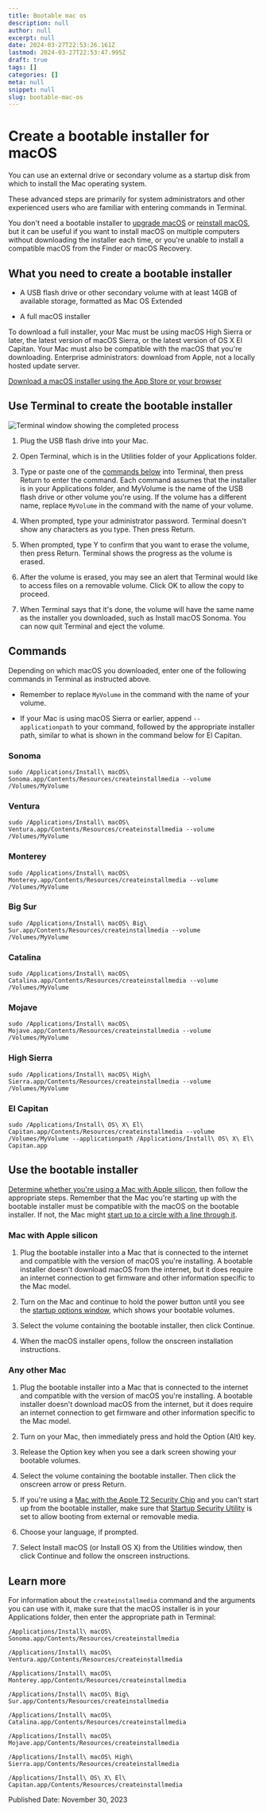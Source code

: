 ```yaml
---
title: Bootable mac os
description: null
author: null
excerpt: null
date: 2024-03-27T22:53:26.161Z
lastmod: 2024-03-27T22:53:47.995Z
draft: true
tags: []
categories: []
meta: null
snippet: null
slug: bootable-mac-os
---
```



Create a bootable installer for macOS
=====================================

You can use an external drive or secondary volume as a startup disk from which to install the Mac operating system.

These advanced steps are primarily for system administrators and other experienced users who are familiar with entering commands in Terminal.

You don't need a bootable installer to [upgrade macOS](https://support.apple.com/kb/HT201541) or [reinstall macOS](https://support.apple.com/kb/HT204904), but it can be useful if you want to install macOS on multiple computers without downloading the installer each time, or you're unable to install a compatible macOS from the Finder or macOS Recovery.

What you need to create a bootable installer
--------------------------------------------

-   A USB flash drive or other secondary volume with at least 14GB of available storage, formatted as Mac OS Extended

-   A full macOS installer

To download a full installer, your Mac must be using macOS High Sierra or later, the latest version of macOS Sierra, or the latest version of OS X El Capitan. Your Mac must also be compatible with the macOS that you're downloading. Enterprise administrators: download from Apple, not a locally hosted update server.

[Download a macOS installer using the App Store or your browser](https://support.apple.com/kb/HT211683)

Use Terminal to create the bootable installer
---------------------------------------------

![Terminal window showing the completed process](https://cdsassets.apple.com/live/7WUAS350/images/macos/ventura/macos-ventura-terminal-command-createinstallmedia.png)

1.  Plug the USB flash drive into your Mac.

2.  Open Terminal, which is in the Utilities folder of your Applications folder.

3.  Type or paste one of the [commands below](https://support.apple.com/en-us/101578#commands) into Terminal, then press Return to enter the command. Each command assumes that the installer is in your Applications folder, and MyVolume is the name of the USB flash drive or other volume you're using. If the volume has a different name, replace `MyVolume` in the command with the name of your volume.

4.  When prompted, type your administrator password. Terminal doesn't show any characters as you type. Then press Return.

5.  When prompted, type Y to confirm that you want to erase the volume, then press Return. Terminal shows the progress as the volume is erased.

6.  After the volume is erased, you may see an alert that Terminal would like to access files on a removable volume. Click OK to allow the copy to proceed.

7.  When Terminal says that it's done, the volume will have the same name as the installer you downloaded, such as Install macOS Sonoma. You can now quit Terminal and eject the volume.

Commands
--------

Depending on which macOS you downloaded, enter one of the following commands in Terminal as instructed above.

-   Remember to replace `MyVolume` in the command with the name of your volume.

-   If your Mac is using macOS Sierra or earlier, append `--applicationpath` to your command, followed by the appropriate installer path, similar to what is shown in the command below for El Capitan.

### Sonoma

`sudo /Applications/Install\ macOS\ Sonoma.app/Contents/Resources/createinstallmedia --volume /Volumes/MyVolume`

### Ventura

`sudo /Applications/Install\ macOS\ Ventura.app/Contents/Resources/createinstallmedia --volume /Volumes/MyVolume`

### Monterey

`sudo /Applications/Install\ macOS\ Monterey.app/Contents/Resources/createinstallmedia --volume /Volumes/MyVolume`

### Big Sur

`sudo /Applications/Install\ macOS\ Big\ Sur.app/Contents/Resources/createinstallmedia --volume /Volumes/MyVolume`

### Catalina

`sudo /Applications/Install\ macOS\ Catalina.app/Contents/Resources/createinstallmedia --volume /Volumes/MyVolume`

### Mojave

`sudo /Applications/Install\ macOS\ Mojave.app/Contents/Resources/createinstallmedia --volume /Volumes/MyVolume`

### High Sierra

`sudo /Applications/Install\ macOS\ High\ Sierra.app/Contents/Resources/createinstallmedia --volume /Volumes/MyVolume`

### El Capitan

`sudo /Applications/Install\ OS\ X\ El\ Capitan.app/Contents/Resources/createinstallmedia --volume /Volumes/MyVolume --applicationpath /Applications/Install\ OS\ X\ El\ Capitan.app`

Use the bootable installer
--------------------------

[Determine whether you're using a Mac with Apple silicon](https://support.apple.com/kb/HT211814), then follow the appropriate steps. Remember that the Mac you're starting up with the bootable installer must be compatible with the macOS on the bootable installer. If not, the Mac might [start up to a circle with a line through it](https://support.apple.com/101666).

### Mac with Apple silicon

1.  Plug the bootable installer into a Mac that is connected to the internet and compatible with the version of macOS you're installing. A bootable installer doesn't download macOS from the internet, but it does require an internet connection to get firmware and other information specific to the Mac model.

2.  Turn on the Mac and continue to hold the power button until you see the [startup options window](https://support.apple.com/kb/HT211873), which shows your bootable volumes.

3.  Select the volume containing the bootable installer, then click Continue.

4.  When the macOS installer opens, follow the onscreen installation instructions.

### Any other Mac

1.  Plug the bootable installer into a Mac that is connected to the internet and compatible with the version of macOS you're installing. A bootable installer doesn't download macOS from the internet, but it does require an internet connection to get firmware and other information specific to the Mac model.

2.  Turn on your Mac, then immediately press and hold the Option (Alt) key.

3.  Release the Option key when you see a dark screen showing your bootable volumes.

4.  Select the volume containing the bootable installer. Then click the onscreen arrow or press Return.

5.  If you're using a [Mac with the Apple T2 Security Chip](https://support.apple.com/HT208862) and you can't start up from the bootable installer, make sure that [Startup Security Utility](https://support.apple.com/kb/HT208198) is set to allow booting from external or removable media.

6.  Choose your language, if prompted.

7.  Select Install macOS (or Install OS X) from the Utilities window, then click Continue and follow the onscreen instructions.

Learn more
----------

For information about the `createinstallmedia` command and the arguments you can use with it, make sure that the macOS installer is in your Applications folder, then enter the appropriate path in Terminal:

`/Applications/Install\ macOS\ Sonoma.app/Contents/Resources/createinstallmedia`

`/Applications/Install\ macOS\ Ventura.app/Contents/Resources/createinstallmedia`

`/Applications/Install\ macOS\ Monterey.app/Contents/Resources/createinstallmedia`

`/Applications/Install\ macOS\ Big\ Sur.app/Contents/Resources/createinstallmedia`

`/Applications/Install\ macOS\ Catalina.app/Contents/Resources/createinstallmedia`

`/Applications/Install\ macOS\ Mojave.app/Contents/Resources/createinstallmedia`

`/Applications/Install\ macOS\ High\ Sierra.app/Contents/Resources/createinstallmedia`

`/Applications/Install\ OS\ X\ El\ Capitan.app/Contents/Resources/createinstallmedia`

Published Date: November 30, 2023